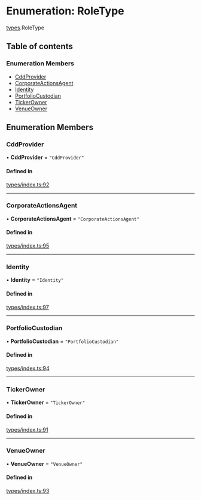 # Enumeration: RoleType

[types](../wiki/types).RoleType

## Table of contents

### Enumeration Members

- [CddProvider](../wiki/types.RoleType#cddprovider)
- [CorporateActionsAgent](../wiki/types.RoleType#corporateactionsagent)
- [Identity](../wiki/types.RoleType#identity)
- [PortfolioCustodian](../wiki/types.RoleType#portfoliocustodian)
- [TickerOwner](../wiki/types.RoleType#tickerowner)
- [VenueOwner](../wiki/types.RoleType#venueowner)

## Enumeration Members

### CddProvider

• **CddProvider** = ``"CddProvider"``

#### Defined in

[types/index.ts:92](https://github.com/PolymeshAssociation/polymesh-sdk/blob/3d14e829/src/types/index.ts#L92)

___

### CorporateActionsAgent

• **CorporateActionsAgent** = ``"CorporateActionsAgent"``

#### Defined in

[types/index.ts:95](https://github.com/PolymeshAssociation/polymesh-sdk/blob/3d14e829/src/types/index.ts#L95)

___

### Identity

• **Identity** = ``"Identity"``

#### Defined in

[types/index.ts:97](https://github.com/PolymeshAssociation/polymesh-sdk/blob/3d14e829/src/types/index.ts#L97)

___

### PortfolioCustodian

• **PortfolioCustodian** = ``"PortfolioCustodian"``

#### Defined in

[types/index.ts:94](https://github.com/PolymeshAssociation/polymesh-sdk/blob/3d14e829/src/types/index.ts#L94)

___

### TickerOwner

• **TickerOwner** = ``"TickerOwner"``

#### Defined in

[types/index.ts:91](https://github.com/PolymeshAssociation/polymesh-sdk/blob/3d14e829/src/types/index.ts#L91)

___

### VenueOwner

• **VenueOwner** = ``"VenueOwner"``

#### Defined in

[types/index.ts:93](https://github.com/PolymeshAssociation/polymesh-sdk/blob/3d14e829/src/types/index.ts#L93)
